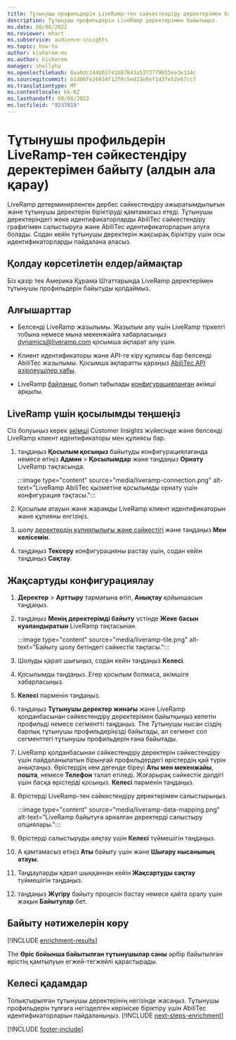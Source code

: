 ```yaml
---
title: Тұтынушы профильдерін LiveRamp-тен сәйкестендіру деректерімен байыту (алдын ала қарау)
description: Тұтынушы профильдерін LiveRamp деректерімен байытыңыз.
ms.date: 08/08/2022
ms.reviewer: mhart
ms.subservice: audience-insights
ms.topic: how-to
author: kishorem-ms
ms.author: kishorem
manager: shellyha
ms.openlocfilehash: 0aa6dc144602741b87843a5373779855ee3e334c
ms.sourcegitcommit: b1d06fe26934f12f0c5ed13e8ef1d37e52e67cc7
ms.translationtype: MT
ms.contentlocale: kk-KZ
ms.lasthandoff: 08/08/2022
ms.locfileid: "9237819"
---
```

# <a name="enrich-customer-profiles-with-identity-data-from-liveramp-preview"></a>Тұтынушы профильдерін LiveRamp-тен сәйкестендіру деректерімен байыту (алдын ала қарау)

LiveRamp детерминирленген дербес сәйкестендіру ажыратымдылығын және тұтынушы деректерін біріктіруді қамтамасыз етеді. Тұтынушы деректеріндегі жеке идентификаторларды AbiliTec сәйкестендіру графигімен салыстыруға және AbiliTec идентификаторларын алуға болады. Содан кейін тұтынушы деректерін жақсырақ біріктіру үшін осы идентификаторларды пайдалана аласыз.

## <a name="supported-countriesregions"></a>Қолдау көрсетілетін елдер/аймақтар

Біз қазір тек Америка Құрама Штаттарында LiveRamp деректерімен тұтынушы профильдерін байытуды қолдаймыз.

## <a name="prerequisites"></a>Алғышарттар

- Белсенді LiveRamp жазылымы. Жазылым алу үшін LiveRamp тіркелгі тобына немесе мына мекенжайға хабарласыңыз [dynamics@liveramp.com](mailto:dynamics@liveramp.com) қосымша ақпарат алу үшін.

- Клиент идентификаторы және API-ге кіру құпиясы бар белсенді AbiliTec жазылымы. Қосымша ақпаратты қараңыз [AbiliTec API әзірлеушілер хабы](https://developers.liveramp.com/abilitec-api/).

- LiveRamp [байланыс](connections.md) болып табылады [конфигурацияланған](#configure-the-connection-for-liveramp) әкімші арқылы.

## <a name="configure-the-connection-for-liveramp"></a>LiveRamp үшін қосылымды теңшеңіз

Сіз болуыңыз керек [әкімші](permissions.md#admin) Customer Insights жүйесінде және белсенді LiveRamp клиент идентификаторы мен құпиясы бар.

1. таңдаңыз **Қосылым қосыңыз** байытуды конфигурациялағанда немесе өтіңіз **Админ** > **Қосылымдар** және таңдаңыз **Орнату** LiveRamp тақтасында.

   :::image type="content" source="media/liveramp-connection.png" alt-text="LiveRamp AbiliTec қызметіне қосылымды орнату үшін конфигурация тақтасы.":::

1. Қосылым атауын және жарамды LiveRamp клиент идентификаторын және құпияны енгізіңіз.

1. шолу [деректердің құпиялылығы және сәйкестігі](connections.md#data-privacy-and-compliance) және таңдаңыз **Мен келісемін**.

1. таңдаңыз **Тексеру** конфигурацияны растау үшін, содан кейін таңдаңыз **Сақтау**.

## <a name="configure-the-enrichment"></a>Жақсартуды конфигурациялау

1. **Деректер** > **Арттыру** тармағына өтіп, **Анықтау** қойыншасын таңдаңыз.

1. таңдаңыз **Менің деректерімді байыту** үстінде **Жеке басын куәландыратын** LiveRamp тақтасынан.

   :::image type="content" source="media/liveramp-tile.png" alt-text="Байыту шолу бетіндегі сәйкестік тақтасы.":::

1. Шолуды қарап шығыңыз, содан кейін таңдаңыз **Келесі**.

1. Қосылымды таңдаңыз. Егер қосылым болмаса, әкімшіге хабарласыңыз.

1. **Келесі** пәрменін таңдаңыз.

1. таңдаңыз **Тұтынушы деректер жинағы** және LiveRamp қолданбасынан сәйкестендіру деректерімен байытқыңыз келетін профильді немесе сегментті таңдаңыз. The *Тұтынушы* нысан сіздің барлық тұтынушы профильдеріңізді байытады, ал сегмент сол сегменттегі тұтынушы профильдерін ғана байытады.

1. LiveRamp қолданбасынан сәйкестендіру деректерін сәйкестендіру үшін пайдаланылатын бірыңғай профильдердегі өрістердің қай түрін анықтаңыз. Өрістердің кем дегенде біреуі **Аты мен мекенжайы**, **пошта**, немесе **Телефон** талап етіледі. Жоғарырақ сәйкестік дәлдігі үшін басқа өрістерді қосыңыз. **Келесі** пәрменін таңдаңыз.

1. Өрістерді LiveRamp-тен сәйкестендіру деректерімен салыстырыңыз.

   :::image type="content" source="media/liveramp-data-mapping.png" alt-text="LiveRamp байытуға арналған деректерді салыстыру опциялары.":::

1. Өрістерді салыстыруды аяқтау үшін **Келесі** түймешігін таңдаңыз.

1. А қамтамасыз етіңіз **Аты** байыту үшін және **Шығару нысанының атауы**.

1. Таңдауларды қарап шыққаннан кейін **Жақсартуды сақтау** түймешігін таңдаңыз.

1. таңдаңыз **Жүгіру** байыту процесін бастау немесе қайта оралу үшін жақын **Байытулар** бет.

## <a name="view-enrichment-results"></a>Байыту нәтижелерін көру

[!INCLUDE [enrichment-results](includes/enrichment-results.md)]

The **Өріс бойынша байытылған тұтынушылар саны** әрбір байытылған өрістің қамтылуын егжей-тегжейлі қарастырады.

## <a name="next-steps"></a>Келесі қадамдар

Толықтырылған тұтынушы деректерінің негізінде жасаңыз. Тұтынушы профильдерін тұлғаға негізделген көрініске біріктіру үшін AbiliTec идентификаторларын пайдаланыңыз.
[!INCLUDE [next-steps-enrichment](includes/next-steps-enrichment.md)]

[!INCLUDE [footer-include](includes/footer-banner.md)]
